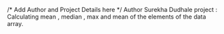 /* Add Author and Project Details here */
Author Surekha Dudhale
project : Calculating mean , median , max and mean of the elements of the data array.
